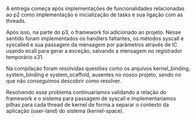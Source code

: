 A entrega começa após implementações de funcionalidades relacionadas 
ao p2 como implementação e inicialização de tasks e sua ligação com 
as threads.

Após isso, na parte do p3, o framework foi adicionado ao projeto. 
Nesse sentido foram implementados os handlers faltantes, os métodos 
syscall e syscalled e sua passagem da mensagem por parâmetros através 
de IC usando ecall para gerar a exceção, salvando a mensagem no 
registrador temporário x31.

Na compilação foram resolvidas questões como os arquivos kernel_binding, 
system_binding e system_scaffold, ausentes no nosso projeto, sendo no 
que não conseguimos descobrir como resolver.

Resolvendo esse problema continuaríamos validando a relação do framework e 
o sistema para passagem de syscall e implementaríamos pilhas para cada thread 
de kernel de forma a separar o contexto da aplicação (user-land) do sistema 
(kernel-space). 


